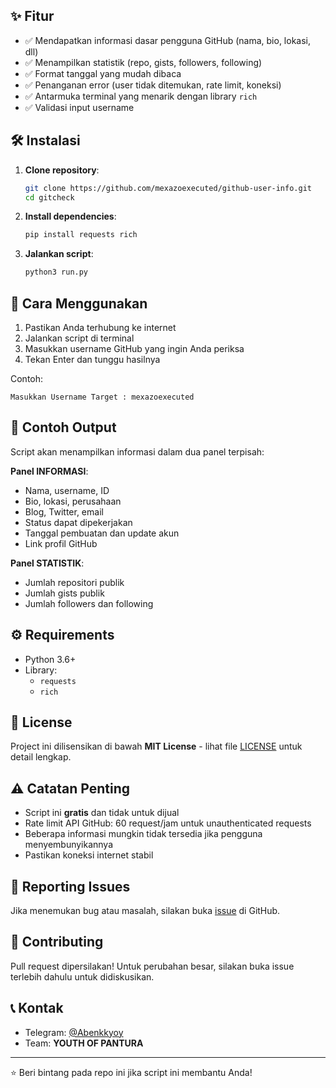 ## ✨ Fitur
- ✅ Mendapatkan informasi dasar pengguna GitHub (nama, bio, lokasi, dll)
- ✅ Menampilkan statistik (repo, gists, followers, following)
- ✅ Format tanggal yang mudah dibaca
- ✅ Penanganan error (user tidak ditemukan, rate limit, koneksi)
- ✅ Antarmuka terminal yang menarik dengan library `rich`
- ✅ Validasi input username

## 🛠️ Instalasi
1. **Clone repository**:
   ```bash
   git clone https://github.com/mexazoexecuted/github-user-info.git
   cd gitcheck
   ```

2. **Install dependencies**:
   ```bash
   pip install requests rich
   ```

3. **Jalankan script**:
   ```bash
   python3 run.py
   ```

## 🚀 Cara Menggunakan
1. Pastikan Anda terhubung ke internet
2. Jalankan script di terminal
3. Masukkan username GitHub yang ingin Anda periksa
4. Tekan Enter dan tunggu hasilnya

Contoh:
```
Masukkan Username Target : mexazoexecuted
```

## 📝 Contoh Output
Script akan menampilkan informasi dalam dua panel terpisah:

**Panel INFORMASI**:
- Nama, username, ID
- Bio, lokasi, perusahaan
- Blog, Twitter, email
- Status dapat dipekerjakan
- Tanggal pembuatan dan update akun
- Link profil GitHub

**Panel STATISTIK**:
- Jumlah repositori publik
- Jumlah gists publik
- Jumlah followers dan following

## ⚙️ Requirements
- Python 3.6+
- Library:
  - `requests`
  - `rich`

## 📜 License
Project ini dilisensikan di bawah **MIT License** - lihat file [LICENSE](LICENSE) untuk detail lengkap.

## ⚠️ Catatan Penting
- Script ini **gratis** dan tidak untuk dijual
- Rate limit API GitHub: 60 request/jam untuk unauthenticated requests
- Beberapa informasi mungkin tidak tersedia jika pengguna menyembunyikannya
- Pastikan koneksi internet stabil

## 🐛 Reporting Issues
Jika menemukan bug atau masalah, silakan buka [issue](https://github.com/mexazoexecuted/github-user-info/issues) di GitHub.

## 🤝 Contributing
Pull request dipersilakan! Untuk perubahan besar, silakan buka issue terlebih dahulu untuk didiskusikan.

## 📞 Kontak
- Telegram: [@Abenkkyoy](https://t.me/Abenkkyoy)
- Team: **YOUTH OF PANTURA**

---

⭐ Beri bintang pada repo ini jika script ini membantu Anda!
